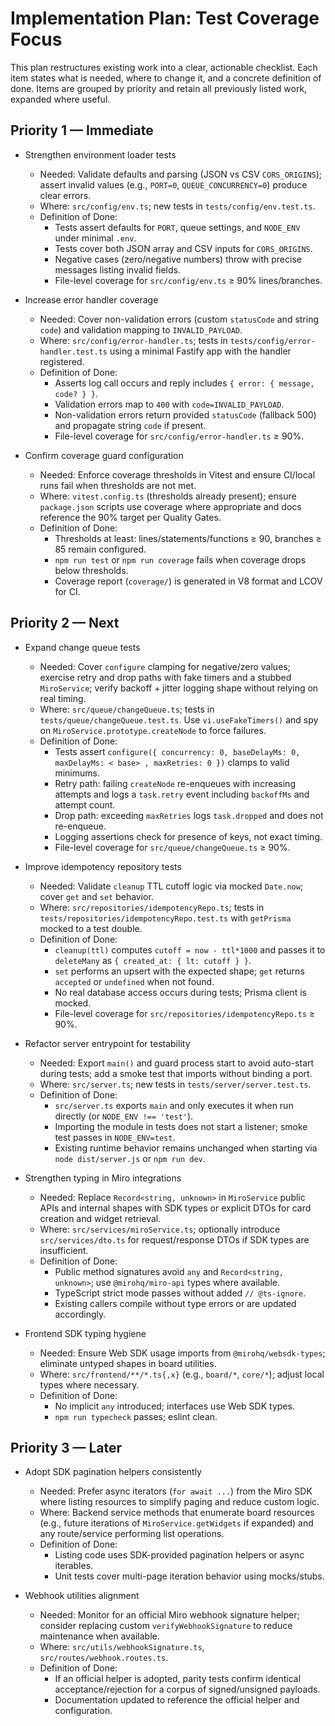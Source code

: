 # Implementation Plan: Test Coverage Focus

This plan restructures existing work into a clear, actionable checklist. Each item states what is needed, where to change it, and a concrete definition of done. Items are grouped by priority and retain all previously listed work, expanded where useful.

## Priority 1 — Immediate

- Strengthen environment loader tests
    - Needed: Validate defaults and parsing (JSON vs CSV `CORS_ORIGINS`); assert invalid values (e.g., `PORT=0`, `QUEUE_CONCURRENCY=0`) produce clear errors.
    - Where: `src/config/env.ts`; new tests in `tests/config/env.test.ts`.
    - Definition of Done:
        - Tests assert defaults for `PORT`, queue settings, and `NODE_ENV` under minimal `.env`.
        - Tests cover both JSON array and CSV inputs for `CORS_ORIGINS`.
        - Negative cases (zero/negative numbers) throw with precise messages listing invalid fields.
        - File-level coverage for `src/config/env.ts` ≥ 90% lines/branches.

- Increase error handler coverage
    - Needed: Cover non-validation errors (custom `statusCode` and string `code`) and validation mapping to `INVALID_PAYLOAD`.
    - Where: `src/config/error-handler.ts`; tests in `tests/config/error-handler.test.ts` using a minimal Fastify app with the handler registered.
    - Definition of Done:
        - Asserts log call occurs and reply includes `{ error: { message, code? } }`.
        - Validation errors map to `400` with `code=INVALID_PAYLOAD`.
        - Non-validation errors return provided `statusCode` (fallback 500) and propagate string `code` if present.
        - File-level coverage for `src/config/error-handler.ts` ≥ 90%.

- Confirm coverage guard configuration
    - Needed: Enforce coverage thresholds in Vitest and ensure CI/local runs fail when thresholds are not met.
    - Where: `vitest.config.ts` (thresholds already present); ensure `package.json` scripts use coverage where appropriate and docs reference the 90% target per Quality Gates.
    - Definition of Done:
        - Thresholds at least: lines/statements/functions ≥ 90, branches ≥ 85 remain configured.
        - `npm run test` or `npm run coverage` fails when coverage drops below thresholds.
        - Coverage report (`coverage/`) is generated in V8 format and LCOV for CI.

## Priority 2 — Next

- Expand change queue tests
    - Needed: Cover `configure` clamping for negative/zero values; exercise retry and drop paths with fake timers and a stubbed `MiroService`; verify backoff + jitter logging shape without relying on real timing.
    - Where: `src/queue/changeQueue.ts`; tests in `tests/queue/changeQueue.test.ts`. Use `vi.useFakeTimers()` and spy on `MiroService.prototype.createNode` to force failures.
    - Definition of Done:
        - Tests assert `configure({ concurrency: 0, baseDelayMs: 0, maxDelayMs: < base> , maxRetries: 0 })` clamps to valid minimums.
        - Retry path: failing `createNode` re-enqueues with increasing attempts and logs a `task.retry` event including `backoffMs` and attempt count.
        - Drop path: exceeding `maxRetries` logs `task.dropped` and does not re-enqueue.
        - Logging assertions check for presence of keys, not exact timing.
        - File-level coverage for `src/queue/changeQueue.ts` ≥ 90%.

- Improve idempotency repository tests
    - Needed: Validate `cleanup` TTL cutoff logic via mocked `Date.now`; cover `get` and `set` behavior.
    - Where: `src/repositories/idempotencyRepo.ts`; tests in `tests/repositories/idempotencyRepo.test.ts` with `getPrisma` mocked to a test double.
    - Definition of Done:
        - `cleanup(ttl)` computes `cutoff = now - ttl*1000` and passes it to `deleteMany` as `{ created_at: { lt: cutoff } }`.
        - `set` performs an upsert with the expected shape; `get` returns `accepted` or `undefined` when not found.
        - No real database access occurs during tests; Prisma client is mocked.
        - File-level coverage for `src/repositories/idempotencyRepo.ts` ≥ 90%.

- Refactor server entrypoint for testability
    - Needed: Export `main()` and guard process start to avoid auto-start during tests; add a smoke test that imports without binding a port.
    - Where: `src/server.ts`; new tests in `tests/server/server.test.ts`.
    - Definition of Done:
        - `src/server.ts` exports `main` and only executes it when run directly (or `NODE_ENV !== 'test'`).
        - Importing the module in tests does not start a listener; smoke test passes in `NODE_ENV=test`.
        - Existing runtime behavior remains unchanged when starting via `node dist/server.js` or `npm run dev`.

- Strengthen typing in Miro integrations
    - Needed: Replace `Record<string, unknown>` in `MiroService` public APIs and internal shapes with SDK types or explicit DTOs for card creation and widget retrieval.
    - Where: `src/services/miroService.ts`; optionally introduce `src/services/dto.ts` for request/response DTOs if SDK types are insufficient.
    - Definition of Done:
        - Public method signatures avoid `any` and `Record<string, unknown>`; use `@mirohq/miro-api` types where available.
        - TypeScript strict mode passes without added `// @ts-ignore`.
        - Existing callers compile without type errors or are updated accordingly.

- Frontend SDK typing hygiene
    - Needed: Ensure Web SDK usage imports from `@mirohq/websdk-types`; eliminate untyped shapes in board utilities.
    - Where: `src/frontend/**/*.ts{,x}` (e.g., `board/*`, `core/*`); adjust local types where necessary.
    - Definition of Done:
        - No implicit `any` introduced; interfaces use Web SDK types.
        - `npm run typecheck` passes; eslint clean.

## Priority 3 — Later

- Adopt SDK pagination helpers consistently
    - Needed: Prefer async iterators (`for await ...`) from the Miro SDK where listing resources to simplify paging and reduce custom logic.
    - Where: Backend service methods that enumerate board resources (e.g., future iterations of `MiroService.getWidgets` if expanded) and any route/service performing list operations.
    - Definition of Done:
        - Listing code uses SDK-provided pagination helpers or async iterables.
        - Unit tests cover multi-page iteration behavior using mocks/stubs.

- Webhook utilities alignment
    - Needed: Monitor for an official Miro webhook signature helper; consider replacing custom `verifyWebhookSignature` to reduce maintenance when available.
    - Where: `src/utils/webhookSignature.ts`, `src/routes/webhook.routes.ts`.
    - Definition of Done:
        - If an official helper is adopted, parity tests confirm identical acceptance/rejection for a corpus of signed/unsigned payloads.
        - Documentation updated to reference the official helper and configuration.
